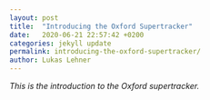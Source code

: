 ```yaml
---
layout: post
title:  "Introducing the Oxford Supertracker"
date:   2020-06-21 22:57:42 +0200
categories: jekyll update
permalink: introducing-the-oxford-supertracker/
author: Lukas Lehner
---
```


*This is the introduction to the Oxford supertracker.*